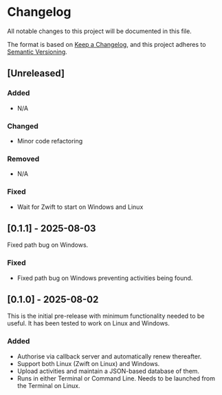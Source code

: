 # Changelog

All notable changes to this project will be documented in this file.

The format is based on [Keep a Changelog](https://keepachangelog.com/en/1.1.0/),
and this project adheres to [Semantic Versioning](https://semver.org/spec/v2.0.0.html).

## [Unreleased]

### Added

- N/A

### Changed

- Minor code refactoring

### Removed

- N/A

### Fixed

- Wait for Zwift to start on Windows and Linux

## [0.1.1] - 2025-08-03

Fixed path bug on Windows.

### Fixed

- Fixed path bug on Windows preventing activities being found.

## [0.1.0] - 2025-08-02

This is the initial pre-release with minimum functionality needed to
be useful. It has been tested to work on Linux and Windows.

### Added

- Authorise via callback server and automatically renew thereafter.
- Support both Linux (Zwift on Linux) and Windows.
- Upload activities and maintain a JSON-based database of them.
- Runs in either Terminal or Command Line. Needs to be launched from
the Terminal on Linux.
